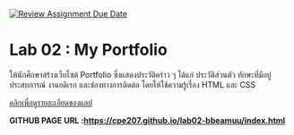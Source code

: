 [![Review Assignment Due Date](https://classroom.github.com/assets/deadline-readme-button-22041afd0340ce965d47ae6ef1cefeee28c7c493a6346c4f15d667ab976d596c.svg)](https://classroom.github.com/a/63HY8rf6)
# Lab 02 : My Portfolio

ให้นักศึกษาสร้างเว็บไซต์ Portfolio ซึ่งแสดงประวัติคร่าว ๆ ได้แก่ ประวัติส่วนตัว ทักษะที่มีอยู่ ประสบการณ์ งานอดิเรก และช่องทางการติดต่อ โดยให้ใช้ความรู้เรื่อง HTML และ CSS 

[คลิกเพื่อดูรายละเอียดของแลป](https://o365cmu-my.sharepoint.com/:b:/g/personal/dome_potikanond_cmu_ac_th/EQ6l9WirYQ5GhUBABHB5BiUBQNhFHbzaaUAxFSTsH_72uA?e=ED20AS)

 <strong>GITHUB PAGE URL :https://cpe207.github.io/lab02-bbeamuu/index.html</strong>
